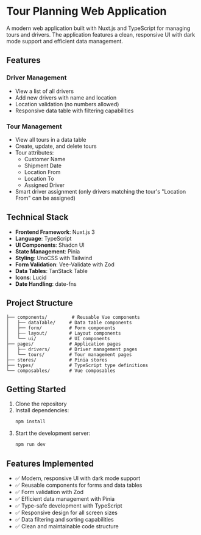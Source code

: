# Tour Planning Web Application

A modern web application built with Nuxt.js and TypeScript for managing tours and drivers. The application features a clean, responsive UI with dark mode support and efficient data management.

## Features

### Driver Management
- View a list of all drivers
- Add new drivers with name and location
- Location validation (no numbers allowed)
- Responsive data table with filtering capabilities

### Tour Management
- View all tours in a data table
- Create, update, and delete tours
- Tour attributes:
  - Customer Name
  - Shipment Date
  - Location From
  - Location To
  - Assigned Driver
- Smart driver assignment (only drivers matching the tour's "Location From" can be assigned)

## Technical Stack

- **Frontend Framework**: Nuxt.js 3
- **Language**: TypeScript
- **UI Components**: Shadcn UI
- **State Management**: Pinia
- **Styling**: UnoCSS with Tailwind
- **Form Validation**: Vee-Validate with Zod
- **Data Tables**: TanStack Table
- **Icons**: Lucid
- **Date Handling**: date-fns

## Project Structure

```
├── components/         # Reusable Vue components
│   ├── dataTable/     # Data table components
│   ├── form/          # Form components
│   ├── layout/        # Layout components
│   └── ui/            # UI components
├── pages/             # Application pages
│   ├── drivers/       # Driver management pages
│   └── tours/         # Tour management pages
├── stores/            # Pinia stores
├── types/             # TypeScript type definitions
└── composables/       # Vue composables
```

## Getting Started

1. Clone the repository
2. Install dependencies:
   ```bash
   npm install
   ```
3. Start the development server:
   ```bash
   npm run dev
   ```
## Features Implemented

- ✅ Modern, responsive UI with dark mode support
- ✅ Reusable components for forms and data tables
- ✅ Form validation with Zod
- ✅ Efficient data management with Pinia
- ✅ Type-safe development with TypeScript
- ✅ Responsive design for all screen sizes
- ✅ Data filtering and sorting capabilities
- ✅ Clean and maintainable code structure

